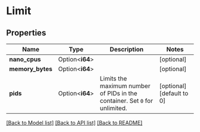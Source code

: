 # Limit

## Properties

Name | Type | Description | Notes
------------ | ------------- | ------------- | -------------
**nano_cpus** | Option<**i64**> |  | [optional]
**memory_bytes** | Option<**i64**> |  | [optional]
**pids** | Option<**i64**> | Limits the maximum number of PIDs in the container. Set `0` for unlimited.  | [optional][default to 0]

[[Back to Model list]](../README.md#documentation-for-models) [[Back to API list]](../README.md#documentation-for-api-endpoints) [[Back to README]](../README.md)



